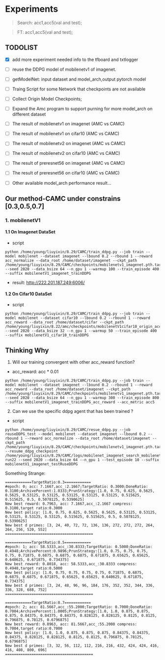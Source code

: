 # Experiments
> Search: acc1,acc5(val and test);

> FT: acc1,acc5(val and test);


## TODOLIST

- [x] add more experiment needed info to the tfboard and txtlogger

- [ ] reuse the DDPG model of mobilenetv1 of imagenet. 

- [ ] getModelNet: input dataset and model_arch,output pytorch model

- [ ] Traing Script for some Network that checkpoints are not available

- [ ] Collect Origin Model Checkpoints;

- [ ] Expand the Amc program to support purning for more model_arch on different dataset

- [ ] The result of mobilenetv1 on imagenet  (AMC vs CAMC)

- [ ] The result of mobilenetv1 on cifar10  (AMC vs CAMC)

- [ ] The result of mobilenetv2 on imagenet  (AMC vs CAMC)

- [ ] The result of mobilenetv2 on cifar10  (AMC vs CAMC)

- [ ] The result of preresnet56 on imagenet  (AMC vs CAMC)

- [ ] The result of preresnet56 on cifar10  (AMC vs CAMC)

- [ ] Other available model_arch performance result...





## Our method-CAMC under constrains [0.3,0.5,0.7]

### 1. mobilenetV1 

#### 1.1 On Imagenet DataSet
- script
  
```shell
python /home/young/liuyixin/8.29/CAMC/train_ddpg.py --job train --model mobilenet --dataset imagenet --lbound 0.2 --rbound 1 --reward acc_normalize --data_root /home/dataset/imagenet --ckpt_path /home/young/liuyixin/8.29/CAMC/checkpoints/mobilenetv1_imagenet.pth.tar --seed 2020 --data_bsize 64 --n_gpu 1 --warmup 100 --train_episode 400 --suffix mobilenetV1_imagenet_trainDDPG
```

- result:   http://222.201.187.249:6006/


#### 1.2 On Cifar10 DataSet

- script
```shell
python /home/young/liuyixin/8.29/CAMC/train_ddpg.py --job train --model mobilenet --dataset cifar10 --lbound 0.2 --rbound 1 --reward acc_reward --data_root /home/dataset/cifar --ckpt_path /home/young/liuyixin/8.22/amc/checkpoints/mobilenetV1cifar10_origin_acc80.35_earlyStop.tar --seed 2020 --data_bsize 32 --n_gpu 1 --warmup 50 --train_episode 400 --suffix mobilenetV1_cifar10_trainDDPG
```


## Thinking Why

1. Will our training convergent with other acc_reward function?

- acc_reward: acc * 0.01

```shell
python /home/young/liuyixin/8.29/CAMC/train_ddpg.py --job train --model mobilenet --dataset imagenet --lbound 0.2 --rbound 1 --reward acc_reward --data_root /home/dataset/imagenet --ckpt_path /home/young/liuyixin/8.29/CAMC/checkpoints/mobilenetv1_imagenet.pth.tar --seed 2020 --data_bsize 64 --n_gpu 1 --warmup 300 --train_episode 800 --suffix mobilenetV1_imagenet_trainDDPG_acc_reward --acc_metric acc5
```

2. Can we use the specific ddpg agent that has been trained ?

- script
```shell
python /home/young/liuyixin/8.29/CAMC/resue_ddpg.py --job reuseDDPG_test --model mobilenet --dataset imagenet --lbound 0.2 --rbound 1 --reward acc_normalize --data_root /home/dataset/imagenet --ckpt_path /home/young/liuyixin/8.29/CAMC/checkpoints/mobilenetv1_imagenet.pth.tar --resume_ddpg_checkpoint /home/young/liuyixin/8.29/CAMC/logs/mobilenet_imagenet_search_mobilenetV1_imagenet_trainDDPG-run22 --seed 2020 --data_bsize 64 --n_gpu 1 --test_episode 10 --suffix mobilenetV1_imagenet_testRuseDDPG
```

Something Strange:

```
============TargetRatio:0.3============
#epoch: 0; acc: 7.1667,acc_:2.1667;TargetRatio: 0.3000;DoneRatio: 0.3100;ArchivePercent:1.0333;PrunStrategy:[1.0, 0.75, 0.625, 0.5625, 0.5625, 0.53125, 0.53125, 0.53125, 0.53125, 0.53125, 0.515625, 0.515625, 0.5, 0.5078125, 0.5390625] 
New best reward: 0.7963, acc: 7.1667,acc_:2.1667 compress: 0.3100,target ratio:0.3000
New best policy: [1.0, 0.75, 0.625, 0.5625, 0.5625, 0.53125, 0.53125, 0.53125, 0.53125, 0.53125, 0.515625, 0.515625, 0.5, 0.5078125, 0.5390625]
New best d primes: [3, 24, 40, 72, 72, 136, 136, 272, 272, 272, 264, 264, 256, 520, 552]
========================================

============TargetRatio:0.5============
#epoch: 1; acc: 58.5333,acc_:30.8333;TargetRatio: 0.5000;DoneRatio: 0.4948;ArchivePercent:0.9896;PrunStrategy:[1.0, 0.75, 0.75, 0.75, 0.75, 0.71875, 0.6875, 0.6875, 0.6875, 0.671875, 0.65625, 0.65625, 0.640625, 0.671875, 0.734375] 
New best reward: 0.8018, acc: 58.5333,acc_:30.8333 compress: 0.4948,target ratio:0.5000
New best policy: [1.0, 0.75, 0.75, 0.75, 0.75, 0.71875, 0.6875, 0.6875, 0.6875, 0.671875, 0.65625, 0.65625, 0.640625, 0.671875, 0.734375]
New best d primes: [3, 24, 48, 96, 96, 184, 176, 352, 352, 344, 336, 336, 328, 688, 752]
========================================

============TargetRatio:0.7============
#epoch: 2; acc: 81.5667,acc_:55.2000;TargetRatio: 0.7000;DoneRatio: 0.7004;ArchivePercent:1.0005;PrunStrategy:[1.0, 1.0, 0.875, 0.875, 0.875, 0.84375, 0.84375, 0.84375, 0.828125, 0.828125, 0.8125, 0.8125, 0.796875, 0.78125, 0.6796875] 
New best reward: 0.8963, acc: 81.5667,acc_:55.2000 compress: 0.7004,target ratio:0.7000
New best policy: [1.0, 1.0, 0.875, 0.875, 0.875, 0.84375, 0.84375, 0.84375, 0.828125, 0.828125, 0.8125, 0.8125, 0.796875, 0.78125, 0.6796875]
New best d primes: [3, 32, 56, 112, 112, 216, 216, 432, 424, 424, 416, 416, 408, 800, 696]
========================================
```


